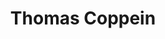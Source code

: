 ---
layout: post
title: Thomas Coppein
project: Krookie
mail: thomas_coppein@hotmail.com
github: https://github.com/thomcopp
---